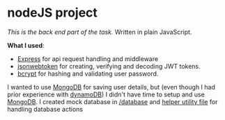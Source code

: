 # nodeJS project

_This is the back end part of the task._
Written in plain JavaScript.

**What I used**:

- [Express](http://expressjs.com/) for api request handling and middleware
- [jsonwebtoken](https://github.com/auth0/node-jsonwebtoken) for creating, verifying and decoding JWT tokens.
- [bcrypt](https://github.com/kelektiv/node.bcrypt.js) for hashing and validating user password.

I wanted to use [MongoDB](https://www.mongodb.com/) for saving user details, but (even though I had prior experience with [dynamoDB](https://aws.amazon.com/dynamodb/)) I didn't have time to setup and use [MongoDB](https://www.mongodb.com/). I created mock database in [/database](./database/) and [helper utility file](./utils/database.js) for handling database actions

